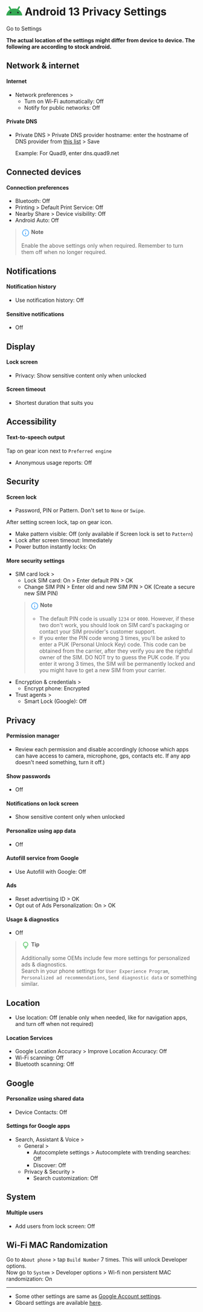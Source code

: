 # <img src="../icons/android.svg" width="42" align="bottom"> Android 13 Privacy Settings

Go to Settings

**The actual location of the settings might differ from device to device. The following are according to stock android.**



## Network & internet

#### Internet
- Network preferences >
  - Turn on Wi-Fi automatically: Off
  - Notify for public networks: Off

#### Private DNS
- Private DNS > Private DNS provider hostname: enter the hostname of DNS provider from [this list](https://www.privacyguides.org/en/dns/#recommended-providers) > Save

  Example: For Quad9, enter dns.quad9.net



## Connected devices

#### Connection preferences
- Bluetooth: Off
- Printing > Default Print Service: Off
- Nearby Share > Device visibility: Off
- Android Auto: Off

> <img src="../icons/ic_note.svg" width="22" align="top"> **Note**
>
> Enable the above settings only when required. Remember to turn them off when no longer required.



## Notifications

#### Notification history
- Use notification history: Off

#### Sensitive notifications
- Off



## Display

#### Lock screen
- Privacy: Show sensitive content only when unlocked

#### Screen timeout
- Shortest duration that suits you



## Accessibility

#### Text-to-speech output

Tap on gear icon next to `Preferred engine`

- Anonymous usage reports: Off



## Security

#### Screen lock
- Password, PIN or Pattern. Don't set to `None` or `Swipe`.

After setting screen lock, tap on gear icon.

- Make pattern visible: Off (only available if Screen lock is set to `Pattern`)
- Lock after screen timeout: Immediately
- Power button instantly locks: On

#### More security settings
- SIM card lock >
  - Lock SIM card: On > Enter default PIN > OK
  - Change SIM PIN > Enter old and new SIM PIN > OK (Create a secure new SIM PIN)
  > <img src="../icons/ic_note.svg" width="22" align="top"> **Note**
  >
  > - The default PIN code is usually `1234` or `0000`. However, if these two don't work, you should look on SIM card's packaging or contact your SIM provider's customer support.
  > - If you enter the PIN code wrong 3 times, you'll be asked to enter a PUK (Personal Unlock Key) code. This code can be obtained from the carrier, after they verify you are the rightful owner of the SIM. DO NOT try to guess the PUK code. If you enter it wrong 3 times, the SIM will be permanently locked and you might have to get a new SIM from your carrier.
- Encryption & credentials >
  - Encrypt phone: Encrypted
- Trust agents >
  - Smart Lock (Google): Off



## Privacy

#### Permission manager
- Review each permission and disable accordingly (choose which apps can have access to camera, microphone, gps, contacts etc. If any app doesn't need something, turn it off.)

#### Show passwords
- Off

#### Notifications on lock screen
- Show sensitive content only when unlocked

#### Personalize using app data
- Off

#### Autofill service from Google
- Use Autofill with Google: Off

#### Ads
- Reset advertising ID > OK
- Opt out of Ads Personalization: On > OK

#### Usage & diagnostics
- Off
> <img src="../icons/ic_tip.svg" width="22" align="top"> **Tip**
>
> Additionally some OEMs include few more settings for personalized ads & diagnostics.
<br>Search in your phone settings for `User Experience Program`, `Personalized ad recommendations`, `Send diagnostic data` or something similar.



## Location
- Use location: Off (enable only when needed, like for navigation apps, and turn off when not required)

#### Location Services
- Google Location Accuracy > Improve Location Accuracy: Off
- Wi-Fi scanning: Off
- Bluetooth scanning: Off



## Google

#### Personalize using shared data
- Device Contacts: Off

#### Settings for Google apps
- Search, Assistant & Voice >
  - General >
    - Autocomplete settings > Autocomplete with trending searches: Off
    - Discover: Off
  - Privacy & Security >
    - Search customization: Off



## System

#### Multiple users
-  Add users from lock screen: Off



## Wi-Fi MAC Randomization
Go to `About phone` > tap `Build Number` 7 times. This will unlock Developer options.
<br>Now go to `System` > Developer options > Wi-fi non persistent MAC randomization: On


---


- Some other settings are same as [Google Account settings](https://github.com/StellarSand/privacy-settings/blob/main/Privacy%20Settings/Google-Account.md).
- Gboard settings are available [here](https://github.com/StellarSand/privacy-settings/blob/main/Privacy%20Settings/Gboard.md).